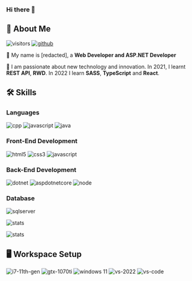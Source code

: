
### Hi there 👋

<!--
**tomaszdudkowski/tomaszdudkowski** is a ✨ _special_ ✨ repository because its `README.md` (this file) appears on your GitHub profile.

Here are some ideas to get you started:

- 🔭 I’m currently working on ...
- 🌱 I’m currently learning ...
- 👯 I’m looking to collaborate on ...
- 🤔 I’m looking for help with ...
- 💬 Ask me about ...
- 📫 How to reach me: ...
- 😄 Pronouns: ...
- ⚡ Fun fact: ...
-->

## 🚀 About Me
![visitors](https://visitor-badge.glitch.me/badge?page_id=joxan2137)
[![github](https://img.shields.io/badge/GitHub-100000?style=for-the-badge&logo=github&logoColor=white)](https://github.com/joxan2137)

🔭 My name is [redacted], a **Web Developer and ASP.NET Developer**

🌱 I am passionate about new technology and innovation. In 2021, I learnt **REST API**, **RWD**. In 2022 I learn **SASS**, **TypeScript** and **React**.

## 🛠️ Skills
### Languages

![cpp]([https://img.shields.io/badge/C%23-239120?style=for-the-badge&logo=c-sharp&logoColor=white](https://img.shields.io/badge/c++-black))
![javascript](https://img.shields.io/badge/JavaScript-323330?style=for-the-badge&logo=javascript&logoColor=F7DF1E)
![java](https://img.shields.io/badge/TypeScript-007ACC?style=for-the-badge&logo=java&logoColor=orange)

### Front-End Development

![html5](https://img.shields.io/badge/HTML5-E34F26?style=for-the-badge&logo=html5&logoColor=white)
![css3](https://img.shields.io/badge/CSS3-1572B6?style=for-the-badge&logo=css3&logoColor=white)
![javascript](https://img.shields.io/badge/JavaScript-323330?style=for-the-badge&logo=javascript&logoColor=F7DF1E)

### Back-End Development

![dotnet](https://img.shields.io/badge/.NET-5C2D91?style=for-the-badge&logo=.net&logoColor=white)
![aspdotnetcore](https://img.shields.io/badge/ASP.NET-5C2D91?style=for-the-badge&logo=asp.net&logoColor=white)
![node](https://img.shields.io/badge/Node.js-339933?style=for-the-badge&logo=node-dot-js&logoColor=white)

### Database

![sqlserver](https://img.shields.io/badge/Microsoft_SQL_Server-CC2927?style=for-the-badge&logo=microsoft-sql-server&logoColor=white)

![stats](https://github-readme-stats.vercel.app/api/top-langs/?username=joxan2137&theme=blue-green)

![stats](	https://github-readme-stats.vercel.app/api?username=joxan2137&theme=blue-green)

## 🖥️ Workspace Setup

![i7-11th-gen](https://img.shields.io/badge/Intel-Core_i7_11th-0071C5?style=for-the-badge&logo=intel&logoColor=white)
![gtx-1070ti](https://img.shields.io/badge/NVIDIA-GTX_1070ti-76B900?style=for-the-badge&logo=nvidia&logoColor=white)
![windows 11](https://img.shields.io/badge/Windows_11-black)
![vs-2022](https://img.shields.io/badge/Visual_Studio-2022-007ACC?style=for-the-badge&logo=Visual-Studio&logoColor=white)
![vs-code](https://img.shields.io/badge/Visual_Studio-Code-007ACC?style=for-the-badge&logo=Visual-Studio-Code&logoColor=white)
